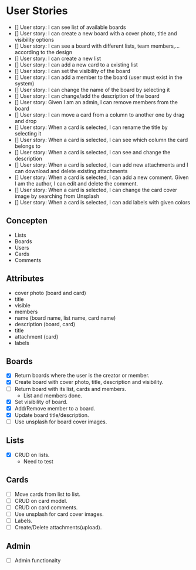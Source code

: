 # User Stories

- [] User story: I can see list of available boards
- [] User story: I can create a new board with a cover photo, title and visibility options
- [] User story: I can see a board with different lists, team members,... according to the design
- [] User story: I can create a new list
- [] User story: I can add a new card to a existing list
- [] User story: I can set the visibility of the board
- [] User story: I can add a member to the board (user must exist in the system)
- [] User story: I can change the name of the board by selecting it
- [] User story: I can change/add the description of the board
- [] User story: Given I am an admin, I can remove members from the board
- [] User story: I can move a card from a column to another one by drag and drop
- [] User story: When a card is selected, I can rename the title by selecting it
- [] User story: When a card is selected, I can see which column the card belongs to
- [] User story: When a card is selected, I can see and change the description
- [] User story: When a card is selected, I can add new attachments and I can download and delete existing attachments
- [] User story: When a card is selected, I can add a new comment. Given I am the author, I can edit and delete the comment.
- [] User story: When a card is selected, I can change the card cover image by searching from Unsplash
- [] User story: When a card is selected, I can add labels with given colors

## Concepten

- Lists
- Boards
- Users
- Cards
- Comments

## Attributes

- cover photo (board and card)
- title
- visible
- members
- name (board name, list name, card name)
- description (board, card)
- title
- attachment (card)
- labels

## Boards

- [x] Return boards where the user is the creator or member.
- [x] Create board with cover photo, title, description and visibility.
- [ ] Return board with its list, cards and members.
  - List and members done.
- [x] Set visibility of board.
- [x] Add/Remove member to a board.
- [x] Update board title/description.
- [ ] Use unsplash for board cover images.

## Lists

- [x] CRUD on lists.
  - Need to test

## Cards

- [ ] Move cards from list to list.
- [ ] CRUD on card model.
- [ ] CRUD on card comments.
- [ ] Use unsplash for card cover images.
- [ ] Labels.
- [ ] Create/Delete attachments(upload).

## Admin

- [ ] Admin functionalty
